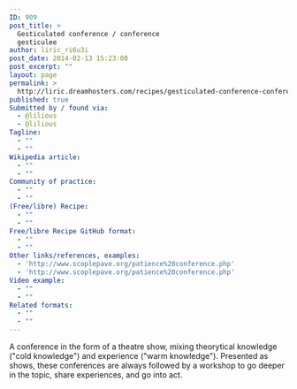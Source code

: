 ```yaml
---
ID: 909
post_title: >
  Gesticulated conference / conference
  gesticulee
author: liric_ri6u3i
post_date: 2014-02-13 15:23:08
post_excerpt: ""
layout: page
permalink: >
  http://liric.dreamhosters.com/recipes/gesticulated-conference-conference-gesticulee/
published: true
Submitted by / found via:
  - @lilious
  - @lilious
Tagline:
  - ""
  - ""
Wikipedia article:
  - ""
  - ""
Community of practice:
  - ""
  - ""
(Free/libre) Recipe:
  - ""
  - ""
Free/libre Recipe GitHub format:
  - ""
  - ""
Other links/references, examples:
  - 'http://www.scoplepave.org/patience%20conference.php'
  - 'http://www.scoplepave.org/patience%20conference.php'
Video example:
  - ""
  - ""
Related formats:
  - ""
  - ""
---
```

A conference in the form of a theatre show, mixing theorytical knowledge ("cold knowledge") and experience ("warm knowledge"). Presented as shows, these conferences are always followed by a workshop to go deeper in the topic, share experiences,  and go into act.
